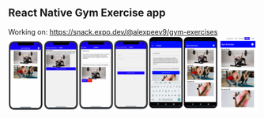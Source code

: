 ## React Native Gym Exercise app
Working on: https://snack.expo.dev/@alexpeev9/gym-exercises
![image]

<!-- MARKDOWN LINKS & IMAGES -->
[image]: images.png
